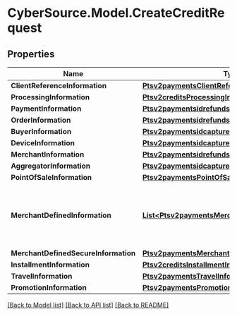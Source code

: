 # CyberSource.Model.CreateCreditRequest
## Properties

Name | Type | Description | Notes
------------ | ------------- | ------------- | -------------
**ClientReferenceInformation** | [**Ptsv2paymentsClientReferenceInformation**](Ptsv2paymentsClientReferenceInformation.md) |  | [optional] 
**ProcessingInformation** | [**Ptsv2creditsProcessingInformation**](Ptsv2creditsProcessingInformation.md) |  | [optional] 
**PaymentInformation** | [**Ptsv2paymentsidrefundsPaymentInformation**](Ptsv2paymentsidrefundsPaymentInformation.md) |  | [optional] 
**OrderInformation** | [**Ptsv2paymentsidrefundsOrderInformation**](Ptsv2paymentsidrefundsOrderInformation.md) |  | [optional] 
**BuyerInformation** | [**Ptsv2paymentsidcapturesBuyerInformation**](Ptsv2paymentsidcapturesBuyerInformation.md) |  | [optional] 
**DeviceInformation** | [**Ptsv2paymentsidcapturesDeviceInformation**](Ptsv2paymentsidcapturesDeviceInformation.md) |  | [optional] 
**MerchantInformation** | [**Ptsv2paymentsidrefundsMerchantInformation**](Ptsv2paymentsidrefundsMerchantInformation.md) |  | [optional] 
**AggregatorInformation** | [**Ptsv2paymentsidcapturesAggregatorInformation**](Ptsv2paymentsidcapturesAggregatorInformation.md) |  | [optional] 
**PointOfSaleInformation** | [**Ptsv2paymentsPointOfSaleInformation**](Ptsv2paymentsPointOfSaleInformation.md) |  | [optional] 
**MerchantDefinedInformation** | [**List&lt;Ptsv2paymentsMerchantDefinedInformation&gt;**](Ptsv2paymentsMerchantDefinedInformation.md) | The object containing the custom data that the merchant defines.  | [optional] 
**MerchantDefinedSecureInformation** | [**Ptsv2paymentsMerchantDefinedSecureInformation**](Ptsv2paymentsMerchantDefinedSecureInformation.md) |  | [optional] 
**InstallmentInformation** | [**Ptsv2creditsInstallmentInformation**](Ptsv2creditsInstallmentInformation.md) |  | [optional] 
**TravelInformation** | [**Ptsv2paymentsTravelInformation**](Ptsv2paymentsTravelInformation.md) |  | [optional] 
**PromotionInformation** | [**Ptsv2paymentsPromotionInformation**](Ptsv2paymentsPromotionInformation.md) |  | [optional] 

[[Back to Model list]](../README.md#documentation-for-models) [[Back to API list]](../README.md#documentation-for-api-endpoints) [[Back to README]](../README.md)

